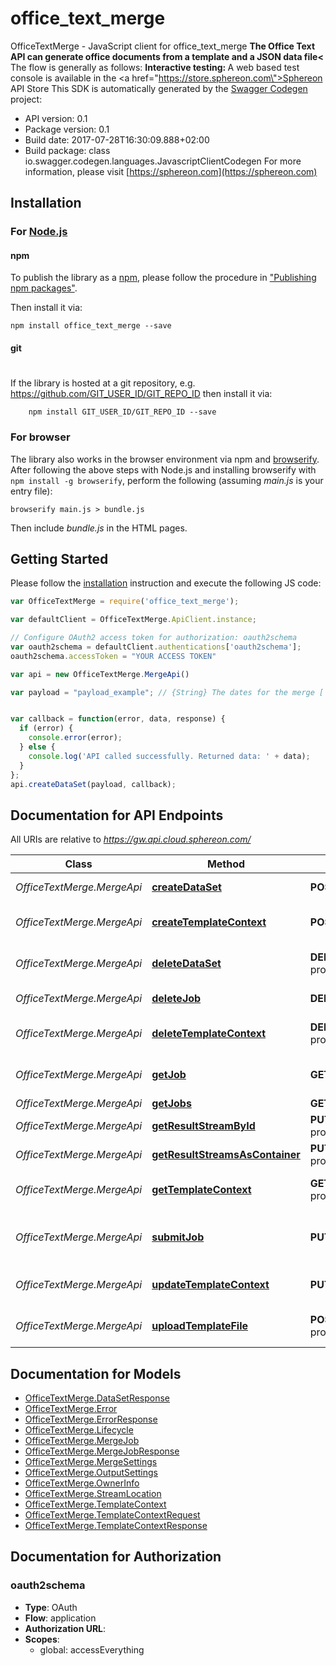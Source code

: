 # office_text_merge

OfficeTextMerge - JavaScript client for office_text_merge
<b>The Office Text API can generate office documents from a template and a JSON data file<</b>    The flow is generally as follows:      <b>Interactive testing: </b>A web based test console is available in the <a href=\"https://store.sphereon.com\">Sphereon API Store</a>
This SDK is automatically generated by the [Swagger Codegen](https://github.com/swagger-api/swagger-codegen) project:

- API version: 0.1
- Package version: 0.1
- Build date: 2017-07-28T16:30:09.888+02:00
- Build package: class io.swagger.codegen.languages.JavascriptClientCodegen
For more information, please visit [https://sphereon.com](https://sphereon.com)

## Installation

### For [Node.js](https://nodejs.org/)

#### npm

To publish the library as a [npm](https://www.npmjs.com/),
please follow the procedure in ["Publishing npm packages"](https://docs.npmjs.com/getting-started/publishing-npm-packages).

Then install it via:

```shell
npm install office_text_merge --save
```

#### git
#
If the library is hosted at a git repository, e.g.
https://github.com/GIT_USER_ID/GIT_REPO_ID
then install it via:

```shell
    npm install GIT_USER_ID/GIT_REPO_ID --save
```

### For browser

The library also works in the browser environment via npm and [browserify](http://browserify.org/). After following
the above steps with Node.js and installing browserify with `npm install -g browserify`,
perform the following (assuming *main.js* is your entry file):

```shell
browserify main.js > bundle.js
```

Then include *bundle.js* in the HTML pages.

## Getting Started

Please follow the [installation](#installation) instruction and execute the following JS code:

```javascript
var OfficeTextMerge = require('office_text_merge');

var defaultClient = OfficeTextMerge.ApiClient.instance;

// Configure OAuth2 access token for authorization: oauth2schema
var oauth2schema = defaultClient.authentications['oauth2schema'];
oauth2schema.accessToken = "YOUR ACCESS TOKEN"

var api = new OfficeTextMerge.MergeApi()

var payload = "payload_example"; // {String} The dates for the merge [   {     \"Field1\": \"Field1 value\",     \"Field2\": \"Field2 value\",   },   {     \"Field1\": \"Field1 value\",     \"Field2\": \"Field2 value\",   } ]


var callback = function(error, data, response) {
  if (error) {
    console.error(error);
  } else {
    console.log('API called successfully. Returned data: ' + data);
  }
};
api.createDataSet(payload, callback);

```

## Documentation for API Endpoints

All URIs are relative to *https://gw.api.cloud.sphereon.com/*

Class | Method | HTTP request | Description
------------ | ------------- | ------------- | -------------
*OfficeTextMerge.MergeApi* | [**createDataSet**](docs/MergeApi.md#createDataSet) | **POST** /template-processor/merge/0.1/datasets | Store dataset
*OfficeTextMerge.MergeApi* | [**createTemplateContext**](docs/MergeApi.md#createTemplateContext) | **POST** /template-processor/merge/0.1/templates | Create template context
*OfficeTextMerge.MergeApi* | [**deleteDataSet**](docs/MergeApi.md#deleteDataSet) | **DELETE** /template-processor/merge/0.1/datasets/{dataSetId} | Delete a stored data set
*OfficeTextMerge.MergeApi* | [**deleteJob**](docs/MergeApi.md#deleteJob) | **DELETE** /template-processor/merge/0.1/jobs/{jobId} | Delete a job manually
*OfficeTextMerge.MergeApi* | [**deleteTemplateContext**](docs/MergeApi.md#deleteTemplateContext) | **DELETE** /template-processor/merge/0.1/templates/{templateId} | Delete template context
*OfficeTextMerge.MergeApi* | [**getJob**](docs/MergeApi.md#getJob) | **GET** /template-processor/merge/0.1/jobs/{jobId} | Job definition and state
*OfficeTextMerge.MergeApi* | [**getJobs**](docs/MergeApi.md#getJobs) | **GET** /template-processor/merge/0.1/jobs | Get all jobs
*OfficeTextMerge.MergeApi* | [**getResultStreamById**](docs/MergeApi.md#getResultStreamById) | **PUT** /template-processor/merge/0.1/jobs/{jobId}/result/file/{streamId} | Get the result file
*OfficeTextMerge.MergeApi* | [**getResultStreamsAsContainer**](docs/MergeApi.md#getResultStreamsAsContainer) | **PUT** /template-processor/merge/0.1/jobs/{jobId}/result/container | Get the result file
*OfficeTextMerge.MergeApi* | [**getTemplateContext**](docs/MergeApi.md#getTemplateContext) | **GET** /template-processor/merge/0.1/templates/{templateId} | Get template context
*OfficeTextMerge.MergeApi* | [**submitJob**](docs/MergeApi.md#submitJob) | **PUT** /template-processor/merge/0.1/jobs | Submit merge job for processing
*OfficeTextMerge.MergeApi* | [**updateTemplateContext**](docs/MergeApi.md#updateTemplateContext) | **PUT** /template-processor/merge/0.1/templates | Update template context
*OfficeTextMerge.MergeApi* | [**uploadTemplateFile**](docs/MergeApi.md#uploadTemplateFile) | **POST** /template-processor/merge/0.1/templates/{templateId} | Upload template file


## Documentation for Models

 - [OfficeTextMerge.DataSetResponse](docs/DataSetResponse.md)
 - [OfficeTextMerge.Error](docs/Error.md)
 - [OfficeTextMerge.ErrorResponse](docs/ErrorResponse.md)
 - [OfficeTextMerge.Lifecycle](docs/Lifecycle.md)
 - [OfficeTextMerge.MergeJob](docs/MergeJob.md)
 - [OfficeTextMerge.MergeJobResponse](docs/MergeJobResponse.md)
 - [OfficeTextMerge.MergeSettings](docs/MergeSettings.md)
 - [OfficeTextMerge.OutputSettings](docs/OutputSettings.md)
 - [OfficeTextMerge.OwnerInfo](docs/OwnerInfo.md)
 - [OfficeTextMerge.StreamLocation](docs/StreamLocation.md)
 - [OfficeTextMerge.TemplateContext](docs/TemplateContext.md)
 - [OfficeTextMerge.TemplateContextRequest](docs/TemplateContextRequest.md)
 - [OfficeTextMerge.TemplateContextResponse](docs/TemplateContextResponse.md)


## Documentation for Authorization


### oauth2schema

- **Type**: OAuth
- **Flow**: application
- **Authorization URL**: 
- **Scopes**: 
  - global: accessEverything

